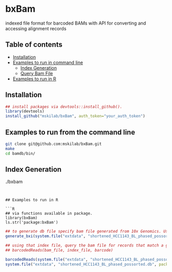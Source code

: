 # bxBam
indexed file format for barcoded BAMs with API for converting and accessing alignment records

## Table of contents
* [Installation](#installation)
* [Examples to run in command line](#examples-to-run-from-the-command-line)
  * [Index Generation](#index-generation)
  * [Query Bam File](#query-bam-file)
* [Examples to run in R](#examples-to-run-in-R)

## Installation

```R
## install packages via devtools::install_github().
library(devtools)
install_github("mskilab/bxBam", auth_token="your_auth_token")
```

## Examples to run from the command line
```bash
git clone git@github.com:mskilab/bxBam.git
make
cd bamdb/bin/
```

Index Generation
----------------

./bxbam

```


## Examples to run in R

```R
## via functions available in package.
library(bxBam)
ls.str('package:bxBam')
```

```R
## to generate db file specify bam file generated from 10x Genomics. Use generate_bxi()
generate_bxi(system.file("extdata", "shortened_HCC1143_BL_phased_possorted.bam", package="bxBam")
```

```R
## using that index file, query the bam file for records that match a given BX barcode.
## barcodedReads(bam_file, index_file, barcode)

barcodedReads(system.file("extdata", "shortened_HCC1143_BL_phased_possorted.bam", package="bxBam"),
system.file("extdata", "shortened_HCC1143_BL_phased_possorted.db", package="bxBam"), 'CGGAGCTAGTAAGTAC-1')
```
